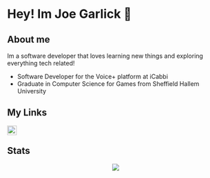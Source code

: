 # Hey! Im Joe Garlick 👋

## About me

Im a software developer that loves learning new things and exploring everything tech related!

- Software Developer for the Voice+ platform at iCabbi
- Graduate in Computer Science for Games from Sheffield Hallem University

## My Links

<a href="https://www.linkedin.com/in/joe-garlick-b8b8b1117/">
  <img align="left" alt="Joe Garlicks's LinkedIN" width="22px" src="https://raw.githubusercontent.com/peterthehan/peterthehan/master/assets/linkedin.svg" />
</a>
<br>

## Stats

<p align="center"> <img src="https://github-readme-stats.vercel.app/api?username=jcbjoe&count_private=true&show_icons=true&theme=gotham" /> </p>
